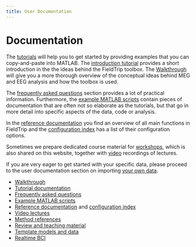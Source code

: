 ```yaml
---
title: User Documentation
---
```


# Documentation

The [tutorials](/tutorial) will help you to get started by providing examples that you can copy-and-paste into MATLAB. The [introduction tutorial](/tutorial/introduction) provides a short introduction in the the ideas behind the FieldTrip toolbox. The [Walkthrough](/walkthrough) will give you a more thorough overview of the conceptual ideas behind MEG and EEG analysis and how the toolbox is used.

The [frequently asked questions](/faq) section provides a lot of practical information. Furthermore, the [example MATLAB scripts](/example) contain pieces of documentation that are often not so elaborate as the tutorials, but that go in more detail into specific aspects of the data, code or analysis.

In the [reference documentation](/reference/) you find an overview of all main functions in FieldTrip and the [configuration index](https://github.com/fieldtrip/fieldtrip/blob/release/configuration) has a list of their configuration options.

Sometimes we prepare dedicated course material for [workshops](/workshop), which is also shared on this website, together with [video](/video) recordings of lectures.

If you are very eager to get started with your specific data, please proceed to the user documentation section on importing [your own data](/reading_data).

- [Walkthrough](/walkthrough)
- [Tutorial documentation](/tutorial)
- [Frequently asked questions](/faq)
- [Example MATLAB scripts](/example)
- [Reference documentation](/reference) and [configuration index](https://github.com/fieldtrip/fieldtrip/blob/release/configuration)
- [Video lectures](/video)
- [Method references](/references_to_implemented_methods)
- [Review and teaching material](/references_to_review_papers_and_teaching_material)
- [Template models and data](/template)
- [Realtime BCI](/development/realtime)
